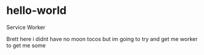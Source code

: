 # hello-world

Service Worker

Brett here i didnt have no moon tocos but im
going to try and get me worker to get me some
